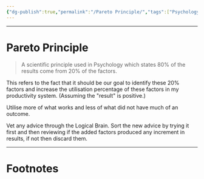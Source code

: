 ```yaml
---
{"dg-publish":true,"permalink":"/Pareto Principle/","tags":["Psychology"]}
---
```



---
# Pareto Principle
> A scientific principle used in Psychology which states 80% of the results come from 20% of the factors. 

This refers to the fact that it should be our goal to identify these 20% factors and increase the utilisation percentage of these factors in my productivity system. (Assuming the "result" is positive.)

Utilise more of what works and less of what did not have much of an outcome.

Vet any advice through the Logical Brain.
Sort the new advice by trying it first and then reviewing if the added factors produced any increment in results, if not then discard them.

---
# Footnotes